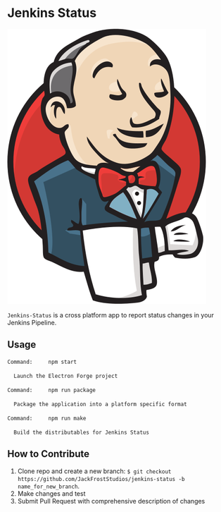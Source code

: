 # Jenkins Status

![jenkins logo](img/jenkins-logo.svg)

`Jenkins-Status` is a cross platform app to report status changes in your Jenkins Pipeline.

**Usage**
---

```
Command:     npm start

  Launch the Electron Forge project

Command:     npm run package

  Package the application into a platform specific format

Command:     npm run make

  Build the distributables for Jenkins Status

```

**How to Contribute**
---

1. Clone repo and create a new branch: `$ git checkout https://github.com/JackFrostStudios/jenkins-status -b name_for_new_branch`.
2. Make changes and test
3. Submit Pull Request with comprehensive description of changes
